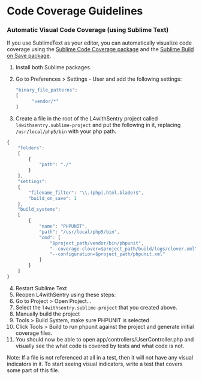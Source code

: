 # Code Coverage Guidelines

### Automatic Visual Code Coverage (using Sublime Text)
If you use SublimeText as your editor, you can automatically visualize code coverage using the [Sublime Code Coverage package](https://github.com/bradfeehan/SublimePHPCoverage) and the [Sublime Build on Save package](https://github.com/alexnj/SublimeOnSaveBuild).

1. Install both Sublime packages.
2. Go to Preferences &gt; Settings - User and add the following settings:

    ```javascript
    "binary_file_patterns":
    [
          "vendor/*"
    ]
    ```

3. Create a file in the root of the L4withSentry project called `l4withsentry.sublime-project` and put the following in it, replacing `/usr/local/php5/bin` with your php path.

  ```javascript
  {
      "folders":
      [
          {
              "path": "./"
          }
      ],
      "settings":
      {
          "filename_filter": "\\.(php|.html.blade)$",
          "build_on_save": 1
      },
      "build_systems":
      [
          {
              "name": "PHPUNIT",
              "path": "/usr/local/php5/bin",
              "cmd": [
                  "$project_path/vendor/bin/phpunit",
                  "--coverage-clover=$project_path/build/logs/clover.xml",
                  "--configuration=$project_path/phpunit.xml"
              ]
          }
      ]
  }
  ```
  
4. Restart Sublime Text
5. Reopen L4withSentry using these steps:
  1. Go to Project &gt; Open Project...
  2. Select the `l4withsentry.sublime-project` that you created above.
6. Manually build the project
  1. Tools &gt; Build System, make sure PHPUNIT is selected
  2. Click Tools &gt; Build to run phpunit against the project and generate initial coverage files.
7.  You should now be able to open app/controllers/UserController.php and visually see the what code is covered by tests and what code is not.

Note: If a file is not referenced at all in a test, then it will not have any visual indicators in it. To start seeing visual indicators, write a test that covers some part of this file.